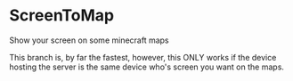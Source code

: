 # ScreenToMap
Show your screen on some minecraft maps

This branch is, by far the fastest, however, this ONLY works if the device hosting the server is the same device who's screen you want on the maps.
